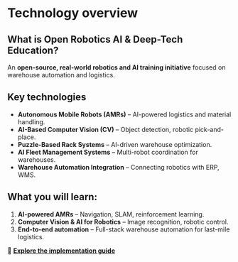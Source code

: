 # Technology overview

## What is Open Robotics AI & Deep-Tech Education?
An **open-source, real-world robotics and AI training initiative** focused on warehouse automation and logistics.

## Key technologies
- **Autonomous Mobile Robots (AMRs)** – AI-powered logistics and material handling.
- **AI-Based Computer Vision (CV)** – Object detection, robotic pick-and-place.
- **Puzzle-Based Rack Systems** – AI-driven warehouse optimization.
- **AI Fleet Management Systems** – Multi-robot coordination for warehouses.
- **Warehouse Automation Integration** – Connecting robotics with ERP, WMS.

## What you will learn:
1. **AI-powered AMRs** – Navigation, SLAM, reinforcement learning.
2. **Computer Vision & AI for Robotics** – Image recognition, robotic control.
3. **End-to-end automation** – Full-stack warehouse automation for last-mile logistics.

📖 **[Explore the implementation guide](implementation_guide)**
